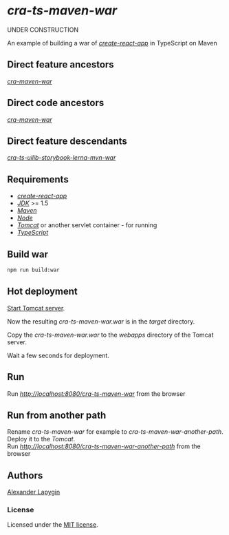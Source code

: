 # *cra-ts-maven-war*

UNDER CONSTRUCTION

An example of building a war of [*create-react-app*](https://github.com/facebook/create-react-app) in TypeScript on Maven

## Direct feature ancestors

[*cra-maven-war*](https://github.com/softspider/cra-maven-war)

## Direct code ancestors

[*cra-maven-war*](https://github.com/softspider/cra-maven-war)


## Direct feature descendants

[*cra-ts-uilib-storybook-lerna-mvn-war*](https://github.com/softspider/cra-ts-uilib-storybook-lerna-mvn-war)


## Requirements

* [*create-react-app*](https://facebook.github.io/create-react-app/)
* [*JDK*](https://java.com/ru/download/) >= 1.5
* [*Maven*](https://maven.apache.org/)
* [*Node*](https://nodejs.org/en/download/package-manager/)
* [*Tomcat*](http://tomcat.apache.org/) or another servlet container - for running
* [*TypeScript*](https://www.typescriptlang.org/)


## Build war

```sh
npm run build:war
```

## Hot deployment

[Start Tomcat server](https://www.webucator.com/how-to/how-start-stop-apache-tomcat-from-the-command-line-windows.cfm).
  
Now the resulting *cra-ts-maven-war.war* is in the *target* directory.
  
Copy the *cra-ts-maven-war.war* to the *webapps* directory of the Tomcat server.

Wait a few seconds for deployment.

## Run

Run [*http://localhost:8080/cra-ts-maven-war*](http://localhost:8080/cra-ts-maven-war) from the browser

## Run from another path

Rename *cra-ts-maven-war* for example to *cra-ts-maven-war-another-path*.  
Deploy it to the *Tomcat*.  
Run [*http://localhost:8080/cra-ts-maven-war-another-path*](http://localhost:8080/cra-ts-maven-war-another-path) from the
browser


## Authors

[Alexander Lapygin](https://github.com/AlexanderLapygin)

### License

Licensed under the [MIT license](./LICENSE).
